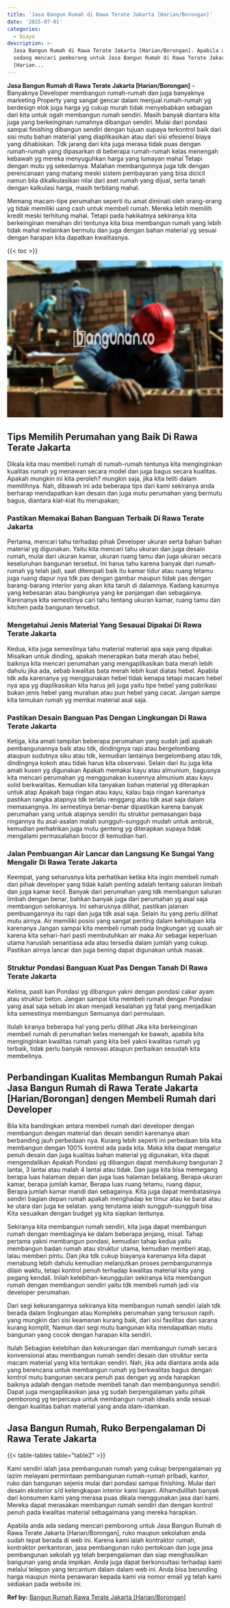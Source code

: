 ```yaml
---
title: 'Jasa Bangun Rumah di Rawa Terate Jakarta [Harian/Borongan]'
date: '2025-07-01'
categories:
  - biaya
description: >-
  Jasa Bangun Rumah di Rawa Terate Jakarta [Harian/Borongan]. Apabila anda ada
  sedang mencari pemborong untuk Jasa Bangun Rumah di Rawa Terate Jakarta
  [Harian...
---
```


**Jasa Bangun Rumah di Rawa Terate Jakarta \[Harian/Borongan\]** – Banyaknya Developer membangun rumah-rumah dan juga banyaknya marketing Property yang sangat gencar dalam menjual rumah-rumah yg berdesign elok juga harga yg cukup murah tidak menyebabkan sebagian dari kita untuk ogah membangun rumah sendiri. Masih banyak diantara kita juga yang berkeinginan rumahnya dibangun sendiri. Mulai dari pondasi sampai finishing dibangun sendiri dengan tujuan supaya terkontrol baik dari sisi mutu bahan material yang diaplikasikan atau dari sisi efesiensi biaya yang dihabiskan. Tdk jarang dari kita juga merasa tidak puas dengan rumah-rumah yang dipasarkan di beberapa rumah-rumah kelas menengah kebawah yg mereka menyuguhkan harga yang lumayan mahal Tetapi dengan mutu yg sekedarnya. Malahan membangunnya juga tdk dengan perencanaan yang matang meski sistem pembayaran yang bisa dicicil namun bila dikalkulasikan nilai dari aset rumah yang dijual, serta tanah dengan kalkulasi harga, masih terbilang mahal.

Memang macam-tipe perumahan seperti itu amat diminati oleh orang-orang yg tidak memiliki uang cash untuk membeli rumah. Mereka lebih memilih kredit meski terhitung mahal. Tetapi pada hakikatnya sekiranya kita berkeinginan menahan diri tentunya kita bisa membangun rumah yang lebih tidak mahal melainkan bermutu dan juga dengan bahan material yg sesuai dengan harapan kita dapatkan kwalitasnya.

{{< toc >}}

![Jasa Bangun Rumah di Rawa Terate Jakarta [Harian/Borongan]](/images/borong-bangunan-10.png)

## Tips Memilih Perumahan yang Baik Di Rawa Terate Jakarta

Dikala kita mau membeli rumah di rumah-rumah tentunya kita menginginkan kualitas rumah yg menawan secara model dan juga bagus secara kualitas. Apakah mungkin ini kita peroleh? mungkin saja, jika kita teliti dalam memilihnya. Nah, dibawah ini ada beberapa tips dari kami sekiranya anda berharap mendapatkan kan desain dan juga mutu perumahan yang bermutu bagus, diantara kiat-kiat Itu merupakan;

### Pastikan Memakai Bahan Banguan Terbaik Di Rawa Terate Jakarta

Pertama, mencari tahu terhadap pihak Developer ukuran serta bahan bahan material yg digunakan. Yaitu kita mencari tahu ukuran dan juga desain rumah, mulai dari ukuran kamar, ukuran ruang tamu dan juga ukuran secara keseluruhan bangunan tersebut. Ini harus tahu karena banyak dari rumah-rumah yg telah jadi, saat ditempati baik itu kamar tidur atau ruang tetamu juga ruang dapur nya tdk pas dengan gambar maupun tidak pas dengan barang-barang interior yang akan kita taruh di dalamnya. Kadang kasurnya yang kebesaran atau bangkunya yang ke panjangan dan sebagainya. Karenanya kita semestinya cari tahu tentang ukuran kamar, ruang tamu dan kitchen pada bangunan tersebut.

### Mengetahui Jenis Material Yang Sesauai Dipakai Di Rawa Terate Jakarta

Kedua, kita juga semestinya tahu material material apa saja yang dipakai. Misalkan untuk dinding, apakah menerapkan bata merah atau hebel, baiknya kita mencari perumahan yang mengaplikasikan bata merah lebih dahulu jika ada, sebab kwalitas bata merah lebih kuat diatas hebel. Apabila tdk ada karenanya yg menggunakan hebel tidak kenapa tetapi macam hebel nya apa yg diaplikasikan kita harus jeli juga yaitu tipe hebel yang pabrikasi bukan jenis hebel yang murahan atau pun hebel yang cacat. Jangan sampe kita temukan rumah yg memkai material asal saja.

### Pastikan Desain Banguan Pas Dengan Lingkungan Di Rawa Terate Jakarta

Ketiga, kita amati tampilan beberapa perumahan yang sudah jadi apakah pembangunannya baik atau tdk, dindingnya rapi atau bergelombang ataupun sudutnya siku atau tdk, kemudian lantainya bergelombang atau tdk, dindingnya kokoh atau tidak harus kita observasi. Selain dari itu juga kita amati kusen yg digunakan Apakah memakai kayu atau almunium, bagusnya kita mencari perumahan yg menggunakan kusennya almunium atau kayu solid berkwalitas. Kemudian kita tanyakan bahan material yg diterapkan untuk atap Apakah baja ringan atau kayu, kalau baja ringan karenanya pastikan rangka atapnya tdk terlalu renggang atau tdk asal saja dalam memasangnya. Ini semestinya benar-benar dipastikan karena banyak perumahan yang untuk atapnya sendiri itu struktur pemasangan baja ringannya itu asal-asalan malah sungguh-sungguh mudah untuk ambruk, kemudian perhatrikan juga mutu genteng yg diterapkan supaya tidak mengalami permasalahan bocor di kemudian hari.

### Jalan Pembuangan Air Lancar dan Langsung Ke Sungai Yang Mengalir Di Rawa Terate Jakarta

Keempat, yang seharusnya kita perhatikan ketika kita ingin membeli rumah dari pihak developer yang tidak kalah penting adalah tentang saluran limbah dan juga kamar kecil. Banyak dari perumahan yang tdk membangun saluran limbah dengan benar, bahkan banyak juga dari perumahan yg asal saja membangun selokannya. Ini seharusnya dilihat, pastikan jalanan pembuangannya itu rapi dan juga tdk asal saja. Selain itu yang perlu dilihat mutu airnya. Air memiliki posisi yang sangat penting dalam kehidupan kita karenanya Jangan sampai kita membeli rumah pada lingkungan yg susah air karena kita sehari-hari pasti membutuhkan air maka Air sebagai keperluan utama haruslah senantiasa ada atau tersedia dalam jumlah yang cukup. Pastikan airnya lancar dan juga bening dapat digunakan untuk masak.

### Struktur Pondasi Banguan Kuat Pas Dengan Tanah Di Rawa Terate Jakarta

Kelima, pasti kan Pondasi yg dibangun yakni dengan pondasi cakar ayam atau struktur beton. Jangan sampai kita membeli rumah dengan Pondasi yang asal saja sebab ini akan menjadi kesalahan yg fatal yang menjadikan kita semestinya membangun Semuanya dari permulaan.

Itulah kiranya beberapa hal yang perlu dilihat Jika kita berkeinginan membeli rumah di perumahan kelas menengah ke bawah, apabila kita menginginkan kwalitas rumah yang kita beli yakni kwalitas rumah yg terbaik, tidak perlu banyak renovasi ataupun perbaikan sesudah kita membelinya.

## Perbandingan Kualitas Membangun Rumah Pakai Jasa Bangun Rumah di Rawa Terate Jakarta \[Harian/Borongan\] dengen Membeli Rumah dari Developer

Bila kita bandingkan antara membeli rumah dari developer dengan membangun dengan material dan desain sendiri karenanya akan berbanding jauh perbedaan nya. Kurang lebih seperti ini perbedaan bila kita membangun dengan 100% kontrol ada pada kita. Maka kita dapat mengatur penuh desain dan juga kualitas bahan material yg digunakan, kita dapat mengendalikan Apakah Pondasi yg dibangun dapat mendukung bangunan 2 lantai, 3 lantai atau malah 4 lantai atau tidak. Dan juga kita bisa memegang berapa luas halaman depan dan juga luas halaman belakang. Berapa ukuran kamar, berapa jumlah kamar, Berapa luas ruang tetamu, ruang dapur, Berapa jumlah kamar mandi dan sebagainya. Kita juga dapat membatasinya sendiri bagian depan rumah apakah menghadap ke timur atau ke barat atau ke utara dan juga ke selatan. yang terutama ialah sungguh-sungguh bisa Kita sesuaikan dengan budget yg kita siapkan tentunya.

Sekiranya kita membangun rumah sendiri, kita juga dapat membangun rumah dengan membaginya ke dalam beberapa jenjang, misal. Tahap pertama yakni membangun pondasi, kemudian tahap kedua yaitu membangun badan rumah atau struktur utama, kemudian memberi atap, lalau memberi pintu. Dan jika tdk cukup biayanya karenanya kita dapat menabung lebih dahulu kemudian melanjutkan proses pembangunannya dilain waktu, tetapi kontrol penuh terhadap kwalitas material kita yang pegang kendali. Inilah kelebihan-keunggulan sekiranya kita membangun rumah dengan membangun sendiri yaitu tdk membeli rumah jadi via developer perumahan.

Dari segi kekurangannya sekiranya kita membangun rumah sendiri ialah tdk berada dalam lingkungan atau Kompleks perumahan yang tersusun rapih. yang mungkin dari sisi keamanan kurang baik, dari sisi fasilitas dan sarana kurang komplit, Namun dari segi mutu bangunan kita mendapatkan mutu bangunan yang cocok dengan harapan kita sendiri.

Itulah Sebagian kelebihan dan kekurangan dari membangun rumah secara konvensional atau membangun rumah sendiri desain dan struktur serta macam material yang kita tentukan sendiri. Nah, jika ada diantara anda ada yang berencana untuk membangun rumah yg berkwalitas bagus dengan kontrol mutu bangunan secara penuh pas dengan yg anda harapkan baiknya adalah dengan metode membeli tanah dan membangunnya sendiri. Dapat juga mengaplikasikan jasa yg sudah berpengalaman yaitu pihak pemborong yg terpercaya untuk membangun rumah idealis anda sesuai dengan kualitas bahan material yang anda idam-idamkan.

## Jasa Bangun Rumah, Ruko Berpengalaman Di Rawa Terate Jakarta

{{< table-tables table="table2" >}}

Kami sendiri ialah jasa pembangunan rumah yang cukup berpengalaman yg lazim melayani permintaan pembangunan rumah-rumah pribadi, kantor, ruko dan bangunan sejenis mulai dari pondasi sampai finishing. Mulai dari desain eksterior s/d kelengkapan interior kami layani. Alhamdulillah banyak dari konsumen kami yang merasa puas dikala menggunakan jasa dari kami. Mereka dapat merasakan membangun rumah sendiri dan dengan kontrol penuh pada kwalitas material sebagaimana yang mereka harapkan.

Apabila anda ada sedang mencari pemborong untuk Jasa Bangun Rumah di Rawa Terate Jakarta \[Harian/Borongan\], ruko maupun sekolahan anda sudah tepat berada di web ini. Karena kami ialah kontraktor rumah, kontraktor perkantoran, jasa pembangunan ruko pertokoan dan juga jasa pembangunan sekolah yg telah berpengalaman dan siap menghasilkan bangunan yang anda impikan. Anda juga dapat berkonsultasi terhadap kami melalui telepon yang tercantum dalam dalam web ini. Anda bisa berunding harga maupun minta penawaran kepada kami via nomor email yg telah kami sediakan pada website ini.

**Ref by:** [Bangun Rumah Rawa Terate Jakarta [Harian/Borongan]](https://id.wikipedia.org/wiki/Bangun)
